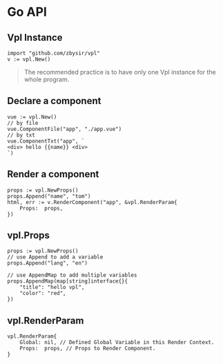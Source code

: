 # Go API

## Vpl Instance
```
import "github.com/zbysir/vpl"
v := vpl.New()
```

> The recommended practice is to have only one Vpl instance for the whole program.

## Declare a component
```
vue := vpl.New()
// by file
vue.ComponentFile("app", "./app.vue")
// by txt
vue.ComponentTxt("app", `
<div> hello {{name}} <div>
`)
```

## Render a component
```
props := vpl.NewProps()
props.Append("name", "tom")
html, err := v.RenderComponent("app", &vpl.RenderParam{
    Props:  props,
})
```

## vpl.Props
```
props := vpl.NewProps()
// use Append to add a variable
props.Append("lang", "en")

// use AppendMap to add multiple variables 
props.AppendMap(map[string]interface{}{
    "title": "hello vpl",
    "color": "red",
})
```

## vpl.RenderParam

```
vpl.RenderParam{
    Global: nil, // Defined Global Variable in this Render Context.
    Props:  props, // Props to Render Component.
}
```
